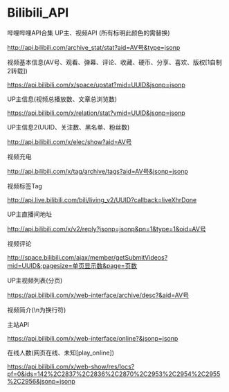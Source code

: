# Bilibili_API
哔哩哔哩API合集
UP主、视频API (所有标明此颜色的需替换)

http://api.bilibili.com/archive_stat/stat?aid=AV号&type=jsonp

视频基本信息(AV号、观看、弹幕、评论、收藏、硬币、分享、喜欢、版权[1自制2转载])

https://api.bilibili.com/x/space/upstat?mid=UUID&jsonp=jsonp

UP主信息(视频总播放数、文章总浏览数)

https://api.bilibili.com/x/relation/stat?vmid=UUID&jsonp=jsonp

UP主信息2(UUID、关注数、黑名单、粉丝数)

http://api.bilibili.com/x/elec/show?aid=AV号

视频充电

http://api.bilibili.com/x/tag/archive/tags?aid=AV号&jsonp=jsonp

视频标签Tag

http://api.live.bilibili.com/bili/living_v2/UUID?callback=liveXhrDone

UP主直播间地址

http://api.bilibili.com/x/v2/reply?jsonp=jsonp&pn=1&type=1&oid=AV号

视频评论

http://space.bilibili.com/ajax/member/getSubmitVideos?mid=UUID&;pagesize=单页显示数&page=页数

UP主视频列表(分页)

https://api.bilibili.com/x/web-interface/archive/desc?&aid=AV号

视频简介(\n为换行符)



主站API

https://api.bilibili.com/x/web-interface/online?&jsonp=jsonp

在线人数(网页在线、未知[play_online])

https://api.bilibili.com/x/web-show/res/locs?pf=0&ids=142%2C2837%2C2836%2C2870%2C2953%2C2954%2C2955%2C2956&jsonp=jsonp
